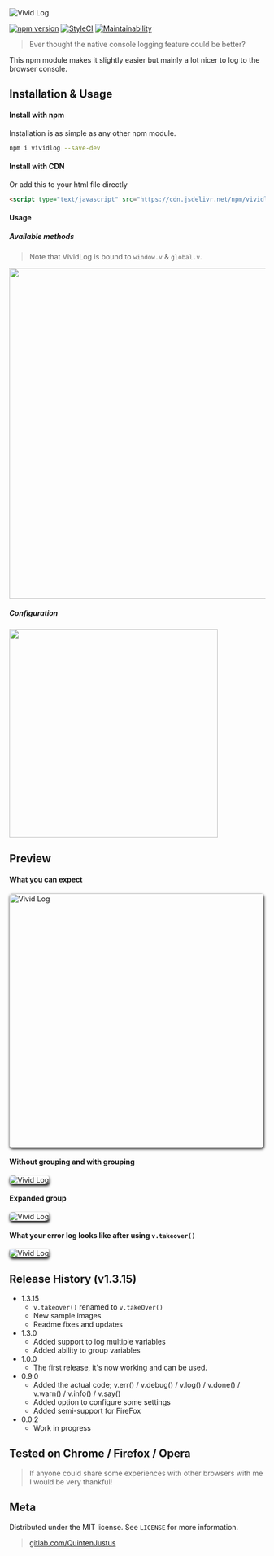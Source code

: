 <img src="https://gitlab.com/QuintenJustus/vividlog/raw/master/assets/logo.png" alt="Vivid Log"/>

[![npm version](https://badge.fury.io/js/vividlog.svg)](https://badge.fury.io/js/vividlog) [![StyleCI](https://github.styleci.io/repos/183106156/shield?branch=master)](https://github.styleci.io/repos/183106156) [![Maintainability](https://api.codeclimate.com/v1/badges/11d9beceb62db9ab9ef1/maintainability)](https://codeclimate.com/github/QuintenJustus/vividlog/maintainability)

> Ever thought the native console logging feature could be better?

This npm module makes it slightly easier but mainly a lot nicer to log to the browser console.

## Installation & Usage
#### Install with npm
Installation is as simple as any other npm module.<br>
```bash
npm i vividlog --save-dev
```

#### Install with CDN
Or add this to your html file directly <br>
```html
<script type="text/javascript" src="https://cdn.jsdelivr.net/npm/vividlog@1.3.15/dist/main.js"></script>
```

#### Usage
##### Available methods
>  Note that VividLog is bound to `window.v` & `global.v`.<br>

<img src="https://gitlab.com/QuintenJustus/vividlog/raw/master/assets/functions.png" width="650">

##### Configuration
<img src="https://gitlab.com/QuintenJustus/vividlog/raw/master/assets/config.png" height="410">

## Preview
#### What you can expect
<img src="https://gitlab.com/QuintenJustus/vividlog/raw/master/assets/withconsole.png"
     alt="Vivid Log" height="500" style="border-radius:5px; box-shadow: 1px 3px 5px black"/>

#### Without grouping and with grouping
<img src="https://gitlab.com/QuintenJustus/vividlog/raw/master/assets/groupedandwithout.png"
     alt="Vivid Log" style="border-radius:5px; box-shadow: 1px 3px 5px black"/>

#### Expanded group
<img src="https://gitlab.com/QuintenJustus/vividlog/raw/master/assets/grouped.png"
     alt="Vivid Log" style="border-radius:5px; box-shadow: 1px 3px 5px black"/>

#### What your error log looks like after using `v.takeover()`
<img src="https://gitlab.com/QuintenJustus/vividlog/raw/master/assets/errorcatching.png"
     alt="Vivid Log" style="border-radius:5px; box-shadow: 1px 3px 5px black"/>

## Release History (v1.3.15)
* 1.3.15
    * `v.takeover()` renamed to `v.takeOver()`
    * New sample images
    * Readme fixes and updates
* 1.3.0 
    * Added support to log multiple variables
    * Added ability to group variables 
* 1.0.0
    * The first release, it's now working and can be used.
* 0.9.0
    * Added the actual code; v.err() / v.debug() / v.log() / v.done() / v.warn() / v.info() / v.say()
    * Added option to configure some settings
    * Added semi-support for FireFox
* 0.0.2
    * Work in progress

## Tested on Chrome / Firefox / Opera
> If anyone could share some experiences with other browsers with me I would be very thankful!

## Meta

Distributed under the MIT license. See ``LICENSE`` for more information.

> [gitlab.com/QuintenJustus](https://gitlab.com/QuintenJustus)
